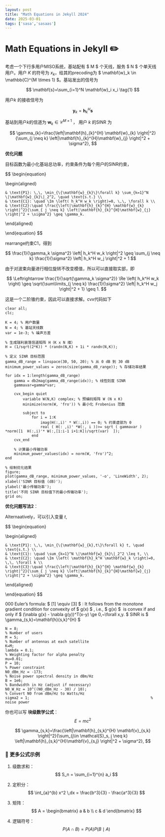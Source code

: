 ```yaml
---
layout: post
title: "Math Equations in Jekyll 2024"
date: 2025-03-01
tags: ['sasa','sasaas']
---
```


# Math Equations in Jekyll ✏️

考虑一个下行多用户MISO系统，基站配有 $ M $ 个天线，服务 $ N $ 个单天线用户。用户 $K$ 的符号为 $x_k$，给其的precoding为 $ \mathbf{w}_k \in \mathbb{C}^{M \times 1} $。基站发出的信号为

$$
\mathbf{s}=\sum_{i=1}^N \mathbf{w}_i x_i  \tag{1}
$$

用户$k$ 的接收信号为

$$
\mathbf{y}_k = \mathbf{h}_k^H \mathbf{s}  \tag{2}
$$

基站到用户$k$的信道为 $\mathbf{w}_k \in \mathcal{C}^{M\times 1}$ ， 用户 $k$ 的SINR 为

$$
\gamma_{k}=\frac{\left|\mathbf{h}_{k}^{H} \mathbf{w}_{k} \right|^2}{\sum_{j \neq k} \left|\mathbf{h}_{k}^{H}\mathbf{w}_{j} \right|^2 + \sigma^2},
$$

**优化问题**

目标函数为最小化基站总功率，约束条件为每个用户的SINR约束，

$$
\begin{equation}

\begin{aligned}

    & \text{P1}: \,\, \min_{\{\mathbf{w}_{k}\}\forall k} \sum_{k=1}^N \|\mathbf{w}_{k}\|_2^2, \quad \text{s.t.} \\
    & \text{C1}: \quad \Im \left( h_k^H w_k \right)=0, \,\, \forall k \\
    & \text{C2}:\quad \frac{\left|\mathbf{h}_{k}^{H} \mathbf{w}_{k} \right|^2}{\sum_{ j \neq k} \left|\mathbf{h}_{k}^{H}\mathbf{w}_{j} \right|^2 + \sigma^2} \geq \gamma_k.
    
\end{aligned}

\end{equation}
$$

rearrange约束$\text{C1}$，得到

$$
\frac{1}{\gamma_k \sigma^2} \left| h_k^H w_k \right|^2 \geq \sum_{j \neq k} \frac{1}{\sigma^2} \left| h_k^H w_j \right|^2 + 1
$$

由于对波束向量进行相位旋转不改变模值，所以可以直接取实部，即

$$
\Leftrightarrow \frac{1}{\sqrt{\gamma_k \sigma^2}} \Re \left( h_k^H w_k \right) \geq \sqrt{\sum\limits_{j \neq k} \frac{1}{\sigma^2} \left| h_k^H w_j \right|^2 + 1}
\geq 1.
$$

这是一个二阶锥约束，因此可以直接求解。cvx代码如下

```
clear all;
clc;

K = 4; % 用户数量
N = 4; % 基站天线数
var = 1e-3; % 噪声方差

% 生成瑞利衰落信道矩阵 H（K x N 维）
H = (1/sqrt(2*K)) * (randn(N,K) + 1i * randn(N,K));

% 定义 SINR 目标范围
gamma_dB_range = linspace(30, 50, 20); % 从 0 dB 到 30 dB
minimum_power_values = zeros(size(gamma_dB_range)); % 存储功率结果

for idx = 1:length(gamma_dB_range)
    gamma = db2mag(gamma_dB_range(idx)); % 线性刻度 SINR
    gammavar=gamma*var;

    cvx_begin quiet
        variable W(N,K) complex; % 预编码矩阵 W (N x K)
        minimize(norm(W, 'fro')) % 最小化 Frobenius 范数

        subject to
            for i = 1:K
                imag(H(:,i)' * W(:,i)) == 0; % 约束虚部为 0
                real ( H(: ,i)' *W(:, i ))>= sqrt ( gammavar ) *norm([1  H(:,i)'* W(:,[1:i-1 i+1:K])/sqrt(var)  ]);
            end
    cvx_end

    % 计算最小传输功率
    minimum_power_values(idx) = norm(W, 'fro')^2;
end

% 绘制优化结果
figure;
plot(gamma_dB_range, minimum_power_values, '-o', 'LineWidth', 2);
xlabel('SINR 目标值 (dB)');
ylabel('最小传输功率');
title('不同 SINR 目标值下的最小传输功率');
grid on;
```


 **优化问题写法2**：
 
Alternaatively，可以引入变量 $t$, 

$$
\begin{equation}

\begin{aligned}

    & \text{P1}: \,\, \min_{\{\mathbf{w}_{k},t\}\forall k} t, \quad \text{s.t.} \\
    & \text{C1}: \quad \sum_{k=1}^N \|\mathbf{w}_{k}\|_2^2 \leq t, \\
    & \text{C2}: \quad \Im \left( \mathbf{h}_k^H \mathbf{w}_k \right)=0, \,\, \forall k \\
    & \text{C3}:\quad \frac{\left|\mathbf{h}_{k}^{H} \mathbf{w}_{k} \right|^2}{\sum_{ j \neq k} \left|\mathbf{h}_{k}^{H}\mathbf{w}_{j} \right|^2 + \sigma^2} \geq \gamma_k.
    
\end{aligned}

\end{equation}
$$

   000  Euler’s formula: $ [1] \equiv [3] $ : It follows from the monotone gradient condition for convexity of $ g(x) $ , i.e., $ g(x) $  is convex if and only if $ (\nabla g(x) - \nabla g(y))^T(x-y) \ge 0,~\forall x,y. $  SINR is $ \gamma_{s,k}=\mathbf{h}{s,k}^{H} $ 

```
N = 8;                                                                      % Number of users
M = 5;                                                                      % Number of antennas at each satellite
K=M;
lambda = 0.1;                                                                 % Weighting factor for alpha penalty
mu=0.01;
P = 10;                                                                     % Power constraint
N0_dBm_Hz = -173;                                                           % Noise power spectral density in dBm/Hz
B = 1e6;                                                                    % Bandwidth in Hz (adjust if necessary)
N0_W_Hz = 10^((N0_dBm_Hz - 30) / 10);                                       % Convert N0 from dBm/Hz to Watts/Hz
sigma2 = 1;                                                       % noise power
```


你也可以写 **块级数学公式**：
$$
E = mc^2
$$

$$
\gamma_{s,k}=\frac{\left|\mathbf{h}_{s,k}^{H} \mathbf{v}_{s,k} \right|^2}{\sum_{j\in \mathcal{S}_s, j \neq k} \left|\mathbf{h}_{s,k}^{H}\mathbf{v}_{s,j} \right|^2 + \sigma^2},
$$
### 📌 **更多公式示例**
1. 级数求和：
   $$
   S_n = \sum_{i=1}^{n} a_i
   $$
2. 定积分：
   $$
   \int_{a}^{b} x^2 \,dx = \frac{b^3}{3} - \frac{a^3}{3}
   $$

3. 矩阵：
   $$
   A = \begin{bmatrix} a & b \\ c & d \end{bmatrix}
   $$

4. 逻辑符号：
   $$
   P(A \cap B) = P(A) P(B \mid A)
   $$
